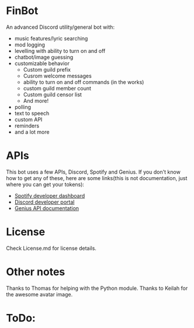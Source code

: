 # FinBot
An advanced Discord utility/general bot with:
- music features/lyric searching
- mod logging
- levelling with ability to turn on and off
- chatbot/image guessing
- customizable behavior 
  * Custom guild prefix
  * Cusrom welcome messages
  * ability to turn on and off commands (in the works)
  * custom guild member count
  * Custom guild censor list
  * And more!
 - polling
 - text to speech
 - custom API
 - reminders
 - and a lot more
 
 # APIs
 This bot uses a few APIs, Discord, Spotify and Genius.
  If you don't know how to get any of these, here are some links(this is not documentation, just where you can get your tokens):
  * [Spotify developer dashboard](https://developer.spotify.com/dashboard)
  * [Discord developer portal](https://discord.com/developers/applications)
  * [Genius API documentation](https://genius.com/api-clients)

# License
Check License.md for license details.

# Other notes
Thanks to Thomas for helping with the Python module.
Thanks to Keilah for the awesome avatar image.

# ToDo:
